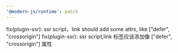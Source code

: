 ```yaml
---
'@modern-js/runtime': patch
---
```


fix(plugin-ssr): ssr script、link should add some attrs, like ["defer", "crossorigin"]
fix(plugin-ssr): ssr script,link 标签应该添加像 ["defer", "crossorigin"] 属性
